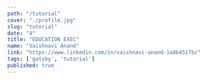 ```yaml
---
path: "/tutorial"
cover: "./profile.jpg"
slug: "tutorial"
date: "4"
title: "EDUCATION EXEC"
name: "Vaishnavi Anand"
link: "https://www.linkedin.com/in/vaishnavi-anand-1a8b4517b/"
tags: ['gatsby', 'tutorial']
published: true
---
```

